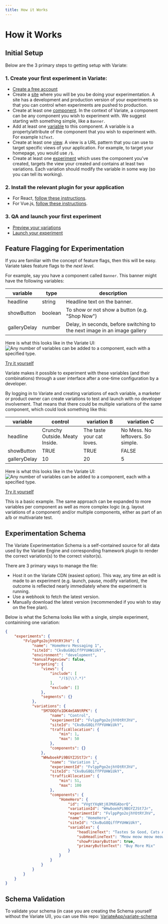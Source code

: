 ```yaml
---
title: How it Works
---
```


# How it Works

## Initial Setup

Below are the 3 primary steps to getting setup with Variate: 

### 1. Create your first experiment in Variate:
- [Create a free account](https://app.variate.ca/auth/register)
- Create a [site](/get-started/sites.html) where you will be you be doing your experimentation. A site has a development and production version of your experiments so that you can control when experiments are pushed to production. 
- Create at least one [component](/get-started/components.html). In the context of Variate, a component can be any component you wish to experiment with. We suggest starting with something simple, like a `Banner`.
- Add at least one [variable](/get-started/variables.html) to this component. A variable is a property/attribute of the component that you wish to experiment with. For example `h1Text`.
- Create at least one [view](/get-started/views.html). A view is a URL pattern that you can use to target specific views of your application. For example, to target your homepage, you would use `/$`. 
- Create at least one [experiment](/get-started/experiments.html) which uses the component you've created, targets the view your created and contains at least two variations. Each variation should modify the variable in some way (so you can tell its working).

### 2. Install the relevant plugin for your application
- For React, [follow these instructions](/react/). 
- For Vue.js, [follow these instructions](/vue/).

### 3. QA and launch your first experiment
- [Preview your variations](/get-started/preview-variations.html)
- [Launch your experiment](/get-started/launch-experiments.html)

## Feature Flagging for Experimentation

If you are familiar with the concept of feature flags, then this will be easy. Variate takes feature flags to the _next level_.

For example, say you have a component called `Banner`. This banner might have the following variables: 

variable|type|description|
--|--|--|
headline|string|Headline text on the banner.|
showButton|boolean|To show or not show a button (e.g. "Shop Now")|
galleryDelay|number|Delay, in seconds, before switching to the next image in an image gallery|

Here is what this looks like in the Variate UI: 
<img :src="$withBase('/images/feature-flagging-for-experimentation.jpg')" alt="Any number of variables can be added to a component, each with a specified type.">

[Try it yourself](https://app.variate.ca/auth/login)

Variate makes it possible to experiment with these  variables (and their combinations) through a user interface after a one-time configuration by a developer. 

By logging in to Variate and creating variations of each variable, a marketer or product owner can create variations to test and launch with no developer involvement. That means that there could be multiple variations of the same component, which could look something like this: 

variable | control | variation B | variation C
--|--|--|--
headline| Crunchy Outside. Meaty Inside. | The taste your cat loves. | No Mess. No leftovers. So simple. |
showButton| TRUE | TRUE | FALSE| 
galleryDelay| 10 | 20 | 5| 

Here is what this looks like in the Variate UI: 
<img :src="$withBase('/images/feature-flagging-for-experimentation-2.jpg')" alt="Any number of variables can be added to a component, each with a specified type.">

[Try it yourself](https://app.variate.ca/auth/login)


This is a basic example. The same approach can be expanded to more variables per component as well as more complex logic (e.g. layout variations of a component) and/or multiple components, either as part of an a/b or multivariate test. 

## Experimentation Schema

The Variate Experimentation Schema is a self-contained source for all data used by the Variate Engine and corresponding framework plugin to render the correct variation(s) to the correct visitor(s). 

There are 3 primary ways to manage the file:
- Host it on the Variate CDN (easiest option). This way, any time an edit is made to an experiment (e.g. launch, pause, modify variation), the outcome is reflected nearly immediately where the experiment is running.
- Use a webhook to fetch the latest version. 
- Manually download the latest version (recommended if you wish to stay on the free plan). 

Below is what the Schema looks like with a single, simple experiment, containining one variation:

```json
{
    "experiments": {
        "FvlppPgo2ojhYOtRYJhV": {
            "name": "HomeHero Messaging 1",
            "siteId": "CkvBuG8QiffPYUHWiUkY",
            "environment": "development",
            "manualPageview": false,
            "targeting": {
                "views": {
                    "include": [
                        "/($|\\?.*)"
                    ],
                    "exclude": []
                },
                "segments": {}
            },
            "variations": {
                "5M7OOQfo1DK4mSANtRPK": {
                    "name": "Control",
                    "experimentId": "FvlppPgo2ojhYOtRYJhV",
                    "siteId": "CkvBuG8QiffPYUHWiUkY",
                    "trafficAllocation": {
                        "min": 1,
                        "max": 50
                    },
                    "components": {}
                },
                "WHwboekPi9BGYZJSt7Jr": {
                    "name": "Variation 1",
                    "experimentId": "FvlppPgo2ojhYOtRYJhV",
                    "siteId": "CkvBuG8QiffPYUHWiUkY",
                    "trafficAllocation": {
                        "min": 51,
                        "max": 100
                    },
                    "components": {
                        "HomeHero": {
                            "id": "VVgtYXqNtj0JMdGAborQ",
                            "variationId": "WHwboekPi9BGYZJSt7Jr",
                            "experimentId": "FvlppPgo2ojhYOtRYJhV",
                            "name": "HomeHero",
                            "siteId": "CkvBuG8QiffPYUHWiUkY",
                            "variables": {
                                "headlineText": "Tastes So Good, Cats Ask for It by Name",
                                "subHeadlineText": "Meow meow meow meow",
                                "showPrimaryButton": true,
                                "primaryButtonText": "Buy More Mix"
                            }
                        }
                    }
                }
            }
        }
    }
}
```

## Schema Validation
To validate your schema (in case you are creating the Schema yourself without the Variate UI), you can use this repo: [VariateApp/variate-schema](https://github.com/VariateApp/variate-schema)